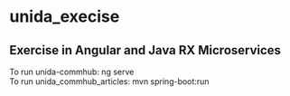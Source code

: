 # unida_execise
## Exercise in Angular and Java RX Microservices  
To run unida-commhub: ng serve  
To run unida_commhub_articles: mvn spring-boot:run

